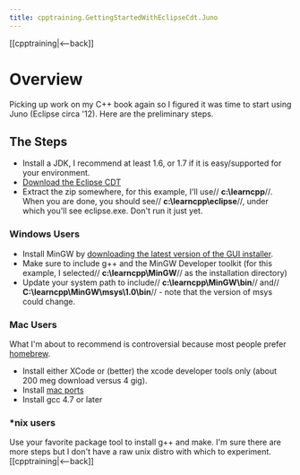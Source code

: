 ```yaml
---
title: cpptraining.GettingStartedWithEclipseCdt.Juno
---
```

[[cpptraining|<--back]]
# Overview
Picking up work on my C++ book again so I figured it was time to start using Juno (Eclipse circa '12). Here are the preliminary steps.
## The Steps
* Install a JDK, I recommend at least 1.6, or 1.7 if it is easy/supported for your environment.
* [Download the Eclipse CDT](http://www.eclipse.org/downloads/packages/node/818)
* Extract the zip somewhere, for this example, I'll use// **c:\learncpp**//. When you are done, you should see// **c:\learncpp\eclipse**//, under which you'll see eclipse.exe. Don't run it just yet.

### Windows Users
* Install MinGW by [downloading the latest version of the GUI installer](http://sourceforge.net/projects/mingw/files/Installer/mingw-get-inst/).
* Make sure to include g++ and the MinGW Developer toolkit (for this example, I selected// **c:\learncpp\MinGW**// as the installation directory)
* Update your system path to include// **c:\learncpp\MinGW\bin**// and// **C:\learncpp\MinGW\msys\1.0\bin**// - note that the version of msys could change.

### Mac Users
What I'm about to recommend is controversial because most people prefer [homebrew](http://mxcl.github.com/homebrew/).
* Install either XCode or (better) the xcode developer tools only (about 200 meg download versus 4 gig).
* Install [mac ports](http://www.macports.org/install.php/install.php)
* Install gcc 4.7 or later

### *nix users
Use your favorite package tool to install g++ and make. I'm sure there are more steps but I don't have a raw unix distro with which to experiment.
[[cpptraining|<--back]]